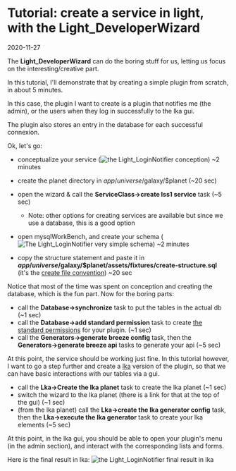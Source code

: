 Tutorial: create a service in light, with the Light_DeveloperWizard
===========
2020-11-27


The **Light_DeveloperWizard** can do the boring stuff for us, letting us focus on the interesting/creative part.

 
In this tutorial, I'll demonstrate that by creating a simple plugin from scratch, in about 5 minutes.


In this case, the plugin I want to create is a plugin that notifies me (the admin), or the users when they log in successfully to the lka gui.

The plugin also stores an entry in the database for each successful connexion.


Ok, let's go:


- conceptualize your service (![the Light_LoginNotifier conception](https://lingtalfi.com/img/universe/Light_LoginNotifier/light-login-notifier-conception.jpg)) ~2 minutes
- create the planet directory in $app/universe/$galaxy/$planet (~20 sec)
- open the wizard & call the **ServiceClass->create lss1 service** task (~5 sec)
    - Note: other options for creating services are available but since we use a database, this is a good option
    
- open mysqlWorkBench, and create your schema (![The Light_LoginNotifier very simple schema](https://lingtalfi.com/img/universe/Light_LoginNotifier/lln.png)) ~2 minutes    
- copy the structure statement and paste it in **$app/universe/$galaxy/$planet/assets/fixtures/create-structure.sql** (it's the [create file convention](https://github.com/lingtalfi/TheBar/blob/master/discussions/create-file.md)) ~20 sec


Notice that most of the time was spent on conception and creating the database, which is the fun part.
Now for the boring parts:

- call the **Database->synchronize** task to put the tables in the actual db (~1 sec)
- call the **Database->add standard permission** task to create [the standard permissions](https://github.com/lingtalfi/TheBar/blob/master/discussions/light-standard-permissions.md) for your plugin. (~1 sec)
- call the **Generators->generate breeze config** task, then the **Generators->generate breeze api** tasks to generate your api (~5 sec)


At this point, the service should be working just fine.
In this tutorial however, I want to go a step further and create a [lka](https://github.com/lingtalfi/Light_Kit_Admin) version of the plugin, so that we can have basic interactions with our tables via a gui.


- call the **Lka->Create the lka planet** task to create the lka planet (~1 sec)
- switch the wizard to the lka planet (there is a link for that at the top of the gui) (~1 sec)
- (from the lka planet) call the **Lka->create the lka generator config** task, then the **Lka->execute the lka generator** task to create your lka elements (~5 sec)


At this point, in the lka gui, you should be able to open your plugin's menu (in the admin section), and interact with the corresponding lists and forms. 


Here is the final result in lka: ![the Light_LoginNotifier final result in lka](https://lingtalfi.com/img/universe/Light_LoginNotifier/lln-lka.png)



 